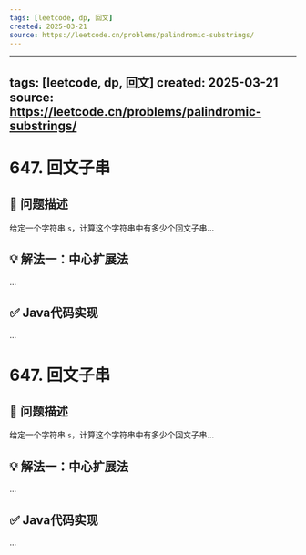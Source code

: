 ```yaml
---
tags: [leetcode, dp, 回文]
created: 2025-03-21
source: https://leetcode.cn/problems/palindromic-substrings/
---
```

---
tags: [leetcode, dp, 回文]
created: 2025-03-21
source: https://leetcode.cn/problems/palindromic-substrings/
---

# 647. 回文子串

## 🧠 问题描述

给定一个字符串 `s`，计算这个字符串中有多少个回文子串...

## 💡 解法一：中心扩展法
...

## ✅ Java代码实现
...


# 647. 回文子串

## 🧠 问题描述

给定一个字符串 `s`，计算这个字符串中有多少个回文子串...

## 💡 解法一：中心扩展法
...

## ✅ Java代码实现
...

